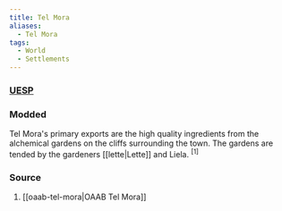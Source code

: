 ```yaml
---
title: Tel Mora
aliases:
  - Tel Mora
tags:
  - World
  - Settlements
---
```

### [UESP](https://en.uesp.net/wiki/Morrowind:Tel_Mora)
### Modded
Tel Mora's primary exports are the high quality ingredients from the alchemical gardens on the cliffs surrounding the town. The gardens are tended by the gardeners [[lette|Lette]] and Liela. <sup>[1]</sup>
### Source
1. [[oaab-tel-mora|OAAB Tel Mora]]
